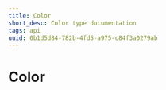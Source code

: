 ```yaml
---
title: Color
short_desc: Color type documentation
tags: api
uuid: 0b1d5d84-782b-4fd5-a975-c84f3a0279ab
---
```


# Color

